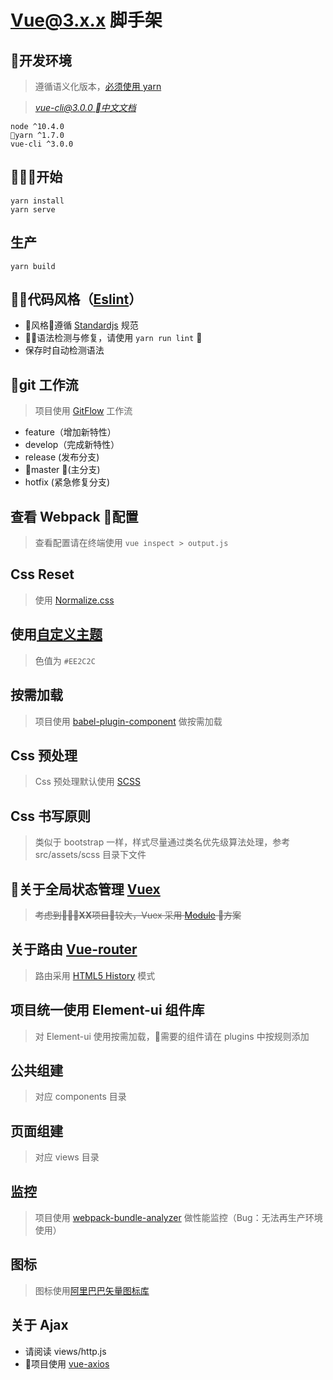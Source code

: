 Vue@3.x.x 脚手架
====

## 开发环境
> 遵循语义化版本，[必须使用 yarn](https://yarnpkg.com/en/docs/yarn-lock)

> *[vue-cli@3.0.0 中文文档](https://github.com/vuejs/vue-docs-zh-cn/blob/master/vue-cli/README.md)*

```shell
node ^10.4.0
yarn ^1.7.0
vue-cli ^3.0.0
```

## 开始
```shell
yarn install       
yarn serve
```

## 生产
```shell
yarn build
```

## 代码风格（[Eslint](https://eslint.cn/)）
* 风格遵循 [Standardjs](https://standardjs.com/) 规范
* 语法检测与修复，请使用 ```yarn run lint``` 
* 保存时自动检测语法

## git 工作流
> 项目使用 [GitFlow](http://danielkummer.github.io/git-flow-cheatsheet/index.zh_CN.html) 工作流
* feature（增加新特性）
* develop（完成新特性）
* release (发布分支)
* master (主分支)
* hotfix (紧急修复分支)

## 查看 Webpack 配置
> 查看配置请在终端使用 ```vue inspect > output.js```

## Css Reset
> 使用 [Normalize.css](http://necolas.github.io/normalize.css/)

## 使用[自定义主题](https://element.faas.ele.me/#/zh-CN/component/custom-theme)
> 色值为 `#EE2C2C`

## 按需加载
> 项目使用 [babel-plugin-component](https://github.com/ElementUI/babel-plugin-component) 做按需加载

## Css 预处理
> Css 预处理默认使用 [SCSS](https://github.com/sass/sass)

## Css 书写原则
> 类似于 bootstrap 一样，样式尽量通过类名优先级算法处理，参考 src/assets/scss 目录下文件

## 关于全局状态管理 [Vuex](https://vuex.vuejs.org/zh/)
> ~~考虑到**XX**项目较大，Vuex 采用 [Module](https://vuex.vuejs.org/zh/guide/modules.html) 方案~~

## 关于路由 [Vue-router](https://router.vuejs.org/zh/)
> 路由采用 [HTML5 History](https://router.vuejs.org/zh/guide/essentials/history-mode.html) 模式

## 项目统一使用 Element-ui 组件库
> 对 Element-ui 使用按需加载，需要的组件请在 plugins 中按规则添加

## 公共组建
> 对应 components 目录

## 页面组建
> 对应 views 目录

## 监控
> 项目使用 [webpack-bundle-analyzer](https://github.com/webpack-contrib/webpack-bundle-analyzer) 做性能监控（Bug：无法再生产环境使用）

## 图标
> 图标使用[阿里巴巴矢量图标库](http://www.iconfont.cn/)

## 关于 Ajax
* 请阅读 views/http.js
* 项目使用 [vue-axios](https://github.com/axios/axios)


